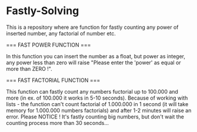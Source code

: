 # Fastly-Solving
This is a repository where are function for fastly counting any power of inserted number, any factorial of number etc.

=== FAST POWER FUNCTION ===

In this function you can insert the number as a float, but power as integer, any power less than zero will raise "Please enter the 'power' as equal or more than ZERO !".

=== FAST FACTORIAL FUNCTION ===

This function can fastly count any numbers fuctorial up to 100.000 and more (in ex. of 100.000 it works in 5-10 seconds).
Because of working with lists - the function can't count factorial of 1.000.000 in 1 second (it will take memory for 1.000.000 numbers factorials) and after 1-2 minutes will raise an error. 
Please NOTICE ! It's fastly counting big numbers, but don't wait the counting process more than 30 seconds...
